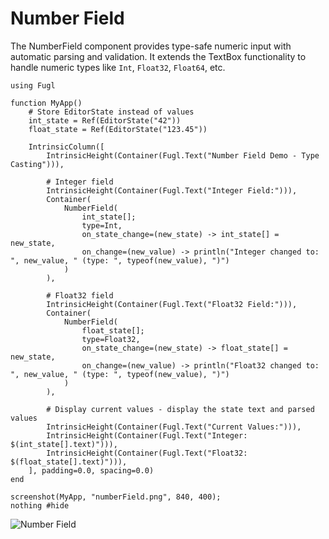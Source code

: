 # Number Field

The NumberField component provides type-safe numeric input with automatic parsing and validation. It extends the TextBox functionality to handle numeric types like `Int`, `Float32`, `Float64`, etc.

``` @example NumberFieldExample
using Fugl

function MyApp()
    # Store EditorState instead of values
    int_state = Ref(EditorState("42"))
    float_state = Ref(EditorState("123.45"))

    IntrinsicColumn([
        IntrinsicHeight(Container(Fugl.Text("Number Field Demo - Type Casting"))),

        # Integer field
        IntrinsicHeight(Container(Fugl.Text("Integer Field:"))),
        Container(
            NumberField(
                int_state[];
                type=Int,
                on_state_change=(new_state) -> int_state[] = new_state,
                on_change=(new_value) -> println("Integer changed to: ", new_value, " (type: ", typeof(new_value), ")")
            )
        ),

        # Float32 field
        IntrinsicHeight(Container(Fugl.Text("Float32 Field:"))),
        Container(
            NumberField(
                float_state[];
                type=Float32,
                on_state_change=(new_state) -> float_state[] = new_state,
                on_change=(new_value) -> println("Float32 changed to: ", new_value, " (type: ", typeof(new_value), ")")
            )
        ),

        # Display current values - display the state text and parsed values
        IntrinsicHeight(Container(Fugl.Text("Current Values:"))),
        IntrinsicHeight(Container(Fugl.Text("Integer: $(int_state[].text)"))),
        IntrinsicHeight(Container(Fugl.Text("Float32: $(float_state[].text)"))),
    ], padding=0.0, spacing=0.0)
end

screenshot(MyApp, "numberField.png", 840, 400);
nothing #hide
```

![Number Field](numberField.png)
